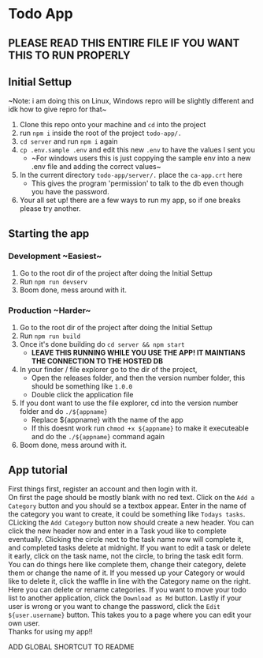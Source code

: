 # Todo App

## PLEASE READ THIS ENTIRE FILE IF YOU WANT THIS TO RUN PROPERLY
## Initial Settup  
~Note: i am doing this on Linux, Windows repro will be slightly different and idk how to give repro for that~  
1. Clone this repo onto your machine and `cd` into the project  
2. run `npm i` inside the root of the project `todo-app/.`  
3. `cd server` and run `npm i` again  
4. `cp .env.sample .env` and edit this new `.env` to have the values I sent you  
    * ~For windows users this is just coppying the sample env into a new .env file and adding the correct values~  
5. In the current directory `todo-app/server/.` place the `ca-app.crt` here  
    * This gives the program 'permission' to talk to the db even though you have the password.  
6. Your all set up! there are a few ways to run my app, so if one breaks please try another.
## Starting the app
### Development ~Easiest~
1. Go to the root dir of the project after doing the Initial Settup
2. Run `npm run devserv`
3. Boom done, mess around with it.  
### Production ~Harder~
1. Go to the root dir of the project after doing the Initial Settup
2. Run `npm run build`
3. Once it's done building do `cd server && npm start`
    * **LEAVE THIS RUNNING WHILE YOU USE THE APP! IT MAINTIANS THE CONNECTION TO THE HOSTED DB**  
4. In your finder / file explorer go to the dir of the project,  
    * Open the releases folder, and then the version number folder, this should be something like `1.0.0`
    * Double click the application file
5. If you dont want to use the file explorer, cd into the version number folder and do `./${appname}`
    * Replace ${appname} with the name of the app
    * If this doesnt work run `chmod +x ${appname}` to make it executeable and do the `./${appname}` command again
6. Boom done, mess around with it.

## App tutorial
First things first, register an account and then login with it.  
On first the page should be mostly blank with no red text. Click on the `Add a Category` button and you should se a textbox appear.
Enter in the name of the category you want to create, it could be something like `Todays tasks`. CLicking the `Add Category` button now
should create a new header. You can click the new header now and enter in a Task youd like to complete eventually. 
Clicking the circle next to the task name now will complete it, and completed tasks delete at midnight. 
If you want to edit a task or delete it early, click on the task name, not the circle, to bring the task edit form.
You can do things here like complete them, change their category, delete them or change the name of it.
If you messed up your Category or would like to delete it, click the waffle in line with the Category name on the right.
Here you can delete or rename categories. If you want to move your todo list to another application, click the `Download as Md` button.
Lastly if your user is wrong or you want to change the password, click the `Edit ${user.username}` button.
This takes you to a page where you can edit your own user.  
Thanks for using my app!!


ADD GLOBAL SHORTCUT TO README
